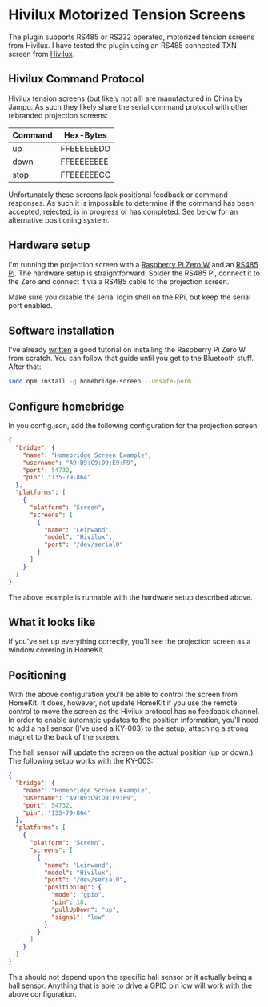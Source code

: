 # Hivilux Motorized Tension Screens

The plugin supports RS485 or RS232 operated, motorized tension screens from Hivilux. I have tested the plugin using an RS485 connected TXN screen from [Hivilux](https://www.hivilux.de).

## Hivilux Command Protocol

Hivilux tension screens (but likely not all) are manufactured in China by Jampo. As such they likely share the serial command protocol with other rebranded projection screens:

| Command | Hex-Bytes |
|----|----|
| up | FFEEEEEEDD|
| down | FFEEEEEEEE |
| stop | FFEEEEEECC |

Unfortunately these screens lack positional feedback or command responses. As such it is impossible to determine if the command has been accepted, rejected, is in progress or has completed.  See below for an alternative positioning system.

## Hardware setup

I'm running the projection screen with a [Raspberry Pi Zero W](https://www.raspberrypi.org/products/raspberry-pi-zero-w/) and an [RS485 Pi](https://www.abelectronics.co.uk/p/77/RS485-Pi). The hardware setup is straightforward: Solder the RS485 Pi, connect it to the Zero and connect it
via a RS485 cable to the projection screen.

Make sure you disable the serial login shell on the RPi, but keep the serial port enabled.

## Software installation

I've already [written](https://github.com/grover/homebridge-ranger/blob/HEAD/docs/install/raspberrypi.md) a good tutorial on installing the Raspberry Pi Zero W from scratch. You can follow that guide until you get to the Bluetooth stuff. After that:

```bash
sudo npm install -g homebridge-screen --unsafe-perm
```

## Configure homebridge

In you config.json, add the following configuration for the projection screen:

```json
{
  "bridge": {
    "name": "Homebridge Screen Example",
    "username": "A9:B9:C9:D9:E9:F9",
    "port": 54732,
    "pin": "135-79-864"
  },
  "platforms": [
    {
      "platform": "Screen",
      "screens": [
        {
          "name": "Leinwand",
          "model": "Hivilux",
          "port": "/dev/serial0"
        }
      ]
    }
  ]
}
```

The above example is runnable with the hardware setup described above.

## What it looks like

If you've set up everything correctly, you'll see the projection screen as a window covering in HomeKit.

## Positioning

With the above configuration you'll be able to control the screen from HomeKit. 
It does, however, not update HomeKit if you use the remote control to move the screen
as the Hivilux protocol has no feedback channel. In order to enable automatic 
updates to the position information, you'll need to add a hall sensor (I've used 
a KY-003) to the setup, attaching a strong magnet to the back of the screen.

The hall sensor will update the screen on the actual position (up or down.) The following
setup works with the KY-003:

```json
{
  "bridge": {
    "name": "Homebridge Screen Example",
    "username": "A9:B9:C9:D9:E9:F9",
    "port": 54732,
    "pin": "135-79-864"
  },
  "platforms": [
    {
      "platform": "Screen",
      "screens": [
        {
          "name": "Leinwand",
          "model": "Hivilux",
          "port": "/dev/serial0",
          "positioning": {
            "mode": "gpio",
            "pin": 18,
            "pullUpDown": "up",
            "signal": "low"
          }
        }
      ]
    }
  ]
}
```

This should not depend upon the specific hall sensor or it actually being a hall sensor. Anything that
is able to drive a GPIO pin low will work with the above configuration.
